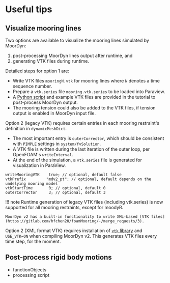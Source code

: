 # Useful tips

## Visualize mooring lines
Two options are available to visualize the mooring lines simulated by MoorDyn: 

1. post-processing MoorDyn lines output after runtime, and 
2. generating VTK files during runtime. 

Detailed steps for option 1 are:

- Write VTK files `mooringN.vtk` for mooring lines where `N` denotes a time sequence number.
- Prepare a `vtk.series` file `mooring.vtk.series` to be loaded into Paraview.
- A [Python script](https://gitlab.com/hfchen20/foamMooring/-/blob/master/tutorial/visualize_moorings_in_paraview/postMoorDyn_VTK.py) and example VTK files are provided in the tutorial to post-process MoorDyn output.
- The mooring tension could also be added to the VTK files, if tension output is enabled in MoorDyn input file.

Option 2 (legacy VTK) requires certain entries in each mooring restraint's definition in `dynamicMeshDict`.

- The most important entry is `outerCorrector`, which should be consistent with `PIMPLE` settings in `system/fvSolution`.
- A VTK file is written during the last iteration of the outer loop, per OpenFOAM's `writeInterval`.
- At the end of the simulation, a `vtk.series` file is generated for visualization in ParaView.

```
writeMooringVTK    true; // optional, default false
vtkPrefix         "mdv2_pt"; // optional, default depends on the undelying mooring model
vtkStartTime       0; // optional, default 0
outerCorrector     3; // optional, default 3
```

!!! note
    Runtime generation of legacy VTK files (including vtk.series) is now supported for all mooring restraints, except for moodyR.
    
    MoorDyn v2 has a built-in functionality to write XML-based [VTK files](https://gitlab.com/hfchen20/foamMooring/-/merge_requests/3).
    
Option 2 (XML format VTK) requires installation of [`vtk` library](https://gitlab.com/hfchen20/foamMooring/-/merge_requests/3) and `USE_VTK=ON` when compiling MoorDyn v2. This generates VTK files every time step, for the moment.


## Post-process rigid body motions
- functionObjects
- processing script
